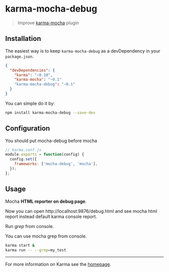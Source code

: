 # karma-mocha-debug

> Improve [karma-mocha](https://github.com/karma-runner/karma-mocha) plugin

## Installation

The easiest way is to keep `karma-mocha-debug` as a devDependency in your `package.json`.
```json
{
  "devDependencies": {
    "karma": "~0.10",
    "karma-mocha": "~0.1"
    "karma-mocha-debug": "~0.1"
  }
}
```

You can simple do it by:
```bash
npm install karma-mocha-debug --save-dev
```

## Configuration
You should put mocha-debug before mocha
```js
// karma.conf.js
module.exports = function(config) {
  config.set({
    frameworks: ['mocha-debug', 'mocha'],
  });
};
```

## Usage

Mocha **HTML reporter on debug page**.

Now you can open http://localhost:9876/debug.html and see mocha html report
instead default karma console report.

Run *grep* from console.

You can use mocha grep from console.

```bash
karma start &
karma run -- --grep=my_test
```

----

For more information on Karma see the [homepage].

[homepage]: http://karma-runner.github.com
